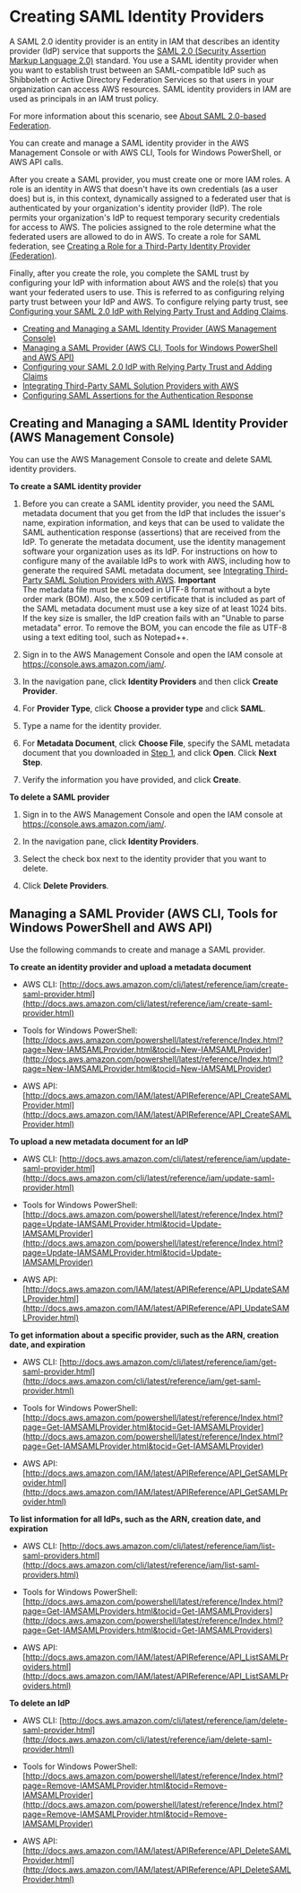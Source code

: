 # Creating SAML Identity Providers<a name="id_roles_providers_create_saml"></a>

A SAML 2\.0 identity provider is an entity in IAM that describes an identity provider \(IdP\) service that supports the [SAML 2\.0 \(Security Assertion Markup Language 2\.0\)](https://wiki.oasis-open.org/security) standard\. You use a SAML identity provider when you want to establish trust between an SAML\-compatible IdP such as Shibboleth or Active Directory Federation Services so that users in your organization can access AWS resources\. SAML identity providers in IAM are used as principals in an IAM trust policy\. 

For more information about this scenario, see [About SAML 2\.0\-based Federation](id_roles_providers_saml.md)\.

You can create and manage a SAML identity provider in the AWS Management Console or with AWS CLI, Tools for Windows PowerShell, or AWS API calls\. 

After you create a SAML provider, you must create one or more IAM roles\. A role is an identity in AWS that doesn't have its own credentials \(as a user does\) but is, in this context, dynamically assigned to a federated user that is authenticated by your organization's identity provider \(IdP\)\. The role permits your organization's IdP to request temporary security credentials for access to AWS\. The policies assigned to the role determine what the federated users are allowed to do in AWS\. To create a role for SAML federation, see [Creating a Role for a Third\-Party Identity Provider \(Federation\)](id_roles_create_for-idp.md)\. 

Finally, after you create the role, you complete the SAML trust by configuring your IdP with information about AWS and the role\(s\) that you want your federated users to use\. This is referred to as configuring relying party trust between your IdP and AWS\. To configure relying party trust, see [Configuring your SAML 2\.0 IdP with Relying Party Trust and Adding Claims](id_roles_providers_create_saml_relying-party.md)\. 


+ [Creating and Managing a SAML Identity Provider \(AWS Management Console\)](#idp-manage-identityprovider-console)
+ [Managing a SAML Provider \(AWS CLI, Tools for Windows PowerShell and AWS API\)](#idp-create-identityprovider-CLIAPI)
+ [Configuring your SAML 2\.0 IdP with Relying Party Trust and Adding Claims](id_roles_providers_create_saml_relying-party.md)
+ [Integrating Third\-Party SAML Solution Providers with AWS](id_roles_providers_saml_3rd-party.md)
+ [Configuring SAML Assertions for the Authentication Response](id_roles_providers_create_saml_assertions.md)

## Creating and Managing a SAML Identity Provider \(AWS Management Console\)<a name="idp-manage-identityprovider-console"></a>

You can use the AWS Management Console to create and delete SAML identity providers\.

**To create a SAML identity provider**

1. <a name="samlstep1"></a>Before you can create a SAML identity provider, you need the SAML metadata document that you get from the IdP that includes the issuer's name, expiration information, and keys that can be used to validate the SAML authentication response \(assertions\) that are received from the IdP\. To generate the metadata document, use the identity management software your organization uses as its IdP\. For instructions on how to configure many of the available IdPs to work with AWS, including how to generate the required SAML metadata document, see [Integrating Third\-Party SAML Solution Providers with AWS](id_roles_providers_saml_3rd-party.md)\.
**Important**  
The metadata file must be encoded in UTF\-8 format without a byte order mark \(BOM\)\. Also, the x\.509 certificate that is included as part of the SAML metadata document must use a key size of at least 1024 bits\. If the key size is smaller, the IdP creation fails with an "Unable to parse metadata" error\. To remove the BOM, you can encode the file as UTF\-8 using a text editing tool, such as Notepad\+\+\.

1. Sign in to the AWS Management Console and open the IAM console at [https://console\.aws\.amazon\.com/iam/](https://console.aws.amazon.com/iam/)\.

1. In the navigation pane, click **Identity Providers** and then click **Create Provider**\. 

1. For **Provider Type**, click **Choose a provider type** and click **SAML**\. 

1. Type a name for the identity provider\.

1. For **Metadata Document**, click **Choose File**, specify the SAML metadata document that you downloaded in [Step 1](#samlstep1), and click **Open**\. Click **Next Step**\.

1. Verify the information you have provided, and click **Create**\. 

**To delete a SAML provider**

1. Sign in to the AWS Management Console and open the IAM console at [https://console\.aws\.amazon\.com/iam/](https://console.aws.amazon.com/iam/)\.

1. In the navigation pane, click **Identity Providers**\.

1. Select the check box next to the identity provider that you want to delete\.

1. Click **Delete Providers**\.

## Managing a SAML Provider \(AWS CLI, Tools for Windows PowerShell and AWS API\)<a name="idp-create-identityprovider-CLIAPI"></a>

Use the following commands to create and manage a SAML provider\.

**To create an identity provider and upload a metadata document**

+ AWS CLI: [http://docs.aws.amazon.com/cli/latest/reference/iam/create-saml-provider.html](http://docs.aws.amazon.com/cli/latest/reference/iam/create-saml-provider.html) 

+ Tools for Windows PowerShell: [http://docs.aws.amazon.com/powershell/latest/reference/Index.html?page=New-IAMSAMLProvider.html&tocid=New-IAMSAMLProvider](http://docs.aws.amazon.com/powershell/latest/reference/Index.html?page=New-IAMSAMLProvider.html&tocid=New-IAMSAMLProvider)

+ AWS API: [http://docs.aws.amazon.com/IAM/latest/APIReference/API_CreateSAMLProvider.html](http://docs.aws.amazon.com/IAM/latest/APIReference/API_CreateSAMLProvider.html) 

**To upload a new metadata document for an IdP**

+ AWS CLI: [http://docs.aws.amazon.com/cli/latest/reference/iam/update-saml-provider.html](http://docs.aws.amazon.com/cli/latest/reference/iam/update-saml-provider.html) 

+ Tools for Windows PowerShell: [http://docs.aws.amazon.com/powershell/latest/reference/Index.html?page=Update-IAMSAMLProvider.html&tocid=Update-IAMSAMLProvider](http://docs.aws.amazon.com/powershell/latest/reference/Index.html?page=Update-IAMSAMLProvider.html&tocid=Update-IAMSAMLProvider)

+ AWS API: [http://docs.aws.amazon.com/IAM/latest/APIReference/API_UpdateSAMLProvider.html](http://docs.aws.amazon.com/IAM/latest/APIReference/API_UpdateSAMLProvider.html)

**To get information about a specific provider, such as the ARN, creation date, and expiration**

+ AWS CLI: [http://docs.aws.amazon.com/cli/latest/reference/iam/get-saml-provider.html](http://docs.aws.amazon.com/cli/latest/reference/iam/get-saml-provider.html)

+ Tools for Windows PowerShell: [http://docs.aws.amazon.com/powershell/latest/reference/Index.html?page=Get-IAMSAMLProvider.html&tocid=Get-IAMSAMLProvider](http://docs.aws.amazon.com/powershell/latest/reference/Index.html?page=Get-IAMSAMLProvider.html&tocid=Get-IAMSAMLProvider)

+ AWS API: [http://docs.aws.amazon.com/IAM/latest/APIReference/API_GetSAMLProvider.html](http://docs.aws.amazon.com/IAM/latest/APIReference/API_GetSAMLProvider.html)

**To list information for all IdPs, such as the ARN, creation date, and expiration**

+ AWS CLI: [http://docs.aws.amazon.com/cli/latest/reference/iam/list-saml-providers.html](http://docs.aws.amazon.com/cli/latest/reference/iam/list-saml-providers.html) 

+ Tools for Windows PowerShell: [http://docs.aws.amazon.com/powershell/latest/reference/Index.html?page=Get-IAMSAMLProviders.html&tocid=Get-IAMSAMLProviders](http://docs.aws.amazon.com/powershell/latest/reference/Index.html?page=Get-IAMSAMLProviders.html&tocid=Get-IAMSAMLProviders)

+ AWS API: [http://docs.aws.amazon.com/IAM/latest/APIReference/API_ListSAMLProviders.html](http://docs.aws.amazon.com/IAM/latest/APIReference/API_ListSAMLProviders.html) 

**To delete an IdP**

+ AWS CLI: [http://docs.aws.amazon.com/cli/latest/reference/iam/delete-saml-provider.html](http://docs.aws.amazon.com/cli/latest/reference/iam/delete-saml-provider.html)

+ Tools for Windows PowerShell: [http://docs.aws.amazon.com/powershell/latest/reference/Index.html?page=Remove-IAMSAMLProvider.html&tocid=Remove-IAMSAMLProvider](http://docs.aws.amazon.com/powershell/latest/reference/Index.html?page=Remove-IAMSAMLProvider.html&tocid=Remove-IAMSAMLProvider)

+ AWS API: [http://docs.aws.amazon.com/IAM/latest/APIReference/API_DeleteSAMLProvider.html](http://docs.aws.amazon.com/IAM/latest/APIReference/API_DeleteSAMLProvider.html)